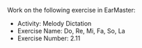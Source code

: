 Work on the following exercise in EarMaster:
- Activity: Melody Dictation
- Exercise Name: Do, Re, Mi, Fa, So, La
- Exercise Number: 2.11
